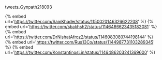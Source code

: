 tweets_Gynpath218093

{% embed url='https://twitter.com/SamKhader/status/1150020146326622208' %}
{% embed url='https://twitter.com/sbakhsh2/status/1146486623435182081' %}
{% embed url='https://twitter.com/DrNishatAfroz2/status/1146083080744198144' %}
{% embed url='https://twitter.com/Rus13Co/status/1144987731103289345' %}
{% embed url='https://twitter.com/KonstantinosLin/status/1146486203241369600' %}
